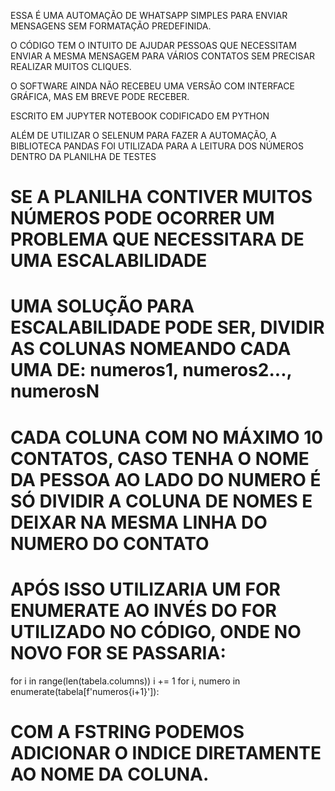 ESSA É UMA AUTOMAÇÃO DE WHATSAPP SIMPLES PARA ENVIAR MENSAGENS SEM FORMATAÇÃO PREDEFINIDA.

O CÓDIGO TEM O INTUITO DE AJUDAR PESSOAS QUE NECESSITAM ENVIAR A MESMA MENSAGEM PARA VÁRIOS
CONTATOS SEM PRECISAR REALIZAR MUITOS CLIQUES.

O SOFTWARE AINDA NÃO RECEBEU UMA VERSÃO COM INTERFACE GRÁFICA, MAS EM BREVE PODE RECEBER.

ESCRITO EM JUPYTER NOTEBOOK CODIFICADO EM PYTHON

ALÉM DE UTILIZAR O SELENUM PARA FAZER A AUTOMAÇÃO, A BIBLIOTECA PANDAS FOI UTILIZADA PARA A LEITURA DOS NÚMEROS DENTRO DA PLANILHA DE TESTES

# SE A PLANILHA CONTIVER MUITOS NÚMEROS PODE OCORRER UM PROBLEMA QUE NECESSITARA DE UMA ESCALABILIDADE #
# UMA SOLUÇÃO PARA ESCALABILIDADE PODE SER, DIVIDIR AS COLUNAS NOMEANDO CADA UMA DE: numeros1, numeros2..., numerosN 
# CADA COLUNA COM NO MÁXIMO 10 CONTATOS, CASO TENHA O NOME DA PESSOA AO LADO DO NUMERO É SÓ DIVIDIR A COLUNA DE NOMES E DEIXAR NA MESMA LINHA DO NUMERO DO CONTATO
# APÓS ISSO UTILIZARIA UM FOR ENUMERATE AO INVÉS DO FOR UTILIZADO NO CÓDIGO, ONDE NO NOVO FOR SE PASSARIA: 
for i in range(len(tabela.columns))
    i += 1
    for i, numero in enumerate(tabela[f'numeros{i+1}']):
# COM A FSTRING PODEMOS ADICIONAR O INDICE DIRETAMENTE AO NOME DA COLUNA.
